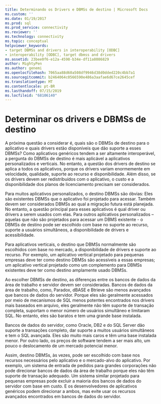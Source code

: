 ```yaml
---
title: Determinando os Drivers e DBMSs de destino | Microsoft Docs
ms.custom: ''
ms.date: 01/19/2017
ms.prod: sql
ms.prod_service: connectivity
ms.reviewer: ''
ms.technology: connectivity
ms.topic: conceptual
helpviewer_keywords:
- target DBMSs and drivers in interoperability [ODBC]
- interoperability [ODBC], target dbmss and drivers
ms.assetid: 23bee0f6-e12a-4598-b34e-df11a8086829
author: MightyPen
ms.author: genemi
ms.openlocfilehash: 7065aa88d60a508df9946d38d0dded220c4bb7a1
ms.sourcegitcommit: b2464064c0566590e486a3aafae6d67ce2645cef
ms.translationtype: MT
ms.contentlocale: pt-BR
ms.lasthandoff: 07/15/2019
ms.locfileid: "68106140"
---
```

# <a name="determining-the-target-dbmss-and-drivers"></a>Determinar os drivers e DBMSs de destino
A próxima questão a considerar é, quais são o DBMSs de destino para o aplicativo e quais drivers estão disponíveis que dão suporte a esses DBMSs? Como aplicativos genéricos tendem a ser altamente interoperável, a pergunta do DBMSs de destino é mais aplicável a aplicativos personalizados e verticais. No entanto, a questão dos drivers de destino se aplica a todos os aplicativos, porque os drivers variam enormemente em velocidade, qualidade, suporte ao recurso e disponibilidade. Além disso, se os drivers devem ser redistribuídos com o aplicativo, o custo e a disponibilidade dos planos de licenciamento precisam ser considerados.  
  
 Para muitos aplicativos personalizados, o destino DBMSs são óbvias: Eles são existentes DBMSs que o aplicativo foi projetado para acessar. Também devem ser considerados DBMSs ao qual a migração futura está planejada. No entanto, a questão principal para esses aplicativos é qual driver ou drivers a serem usados com elas. Para outros aplicativos personalizados – aquelas que não são projetados para acessar um DBMS existente - o DBMSs de destino pode ser escolhido com base no suporte ao recurso, suporte a usuários simultâneos, a disponibilidade de drivers e acessibilidade.  
  
 Para aplicativos verticais, o destino que DBMSs normalmente são escolhidos com base no mercado, a disponibilidade de drivers e suporte ao recurso. Por exemplo, um aplicativo vertical projetado para pequenas empresas deve ter como destino DBMSs são acessíveis a essas empresas; um aplicativo vertical projetado como um complemento para DBMSs existentes deve ter como destino amplamente usado DBMSs.  
  
 Ao escolher DBMSs de destino, as diferenças entre os bancos de dados da área de trabalho e servidor devem ser consideradas. Bancos de dados da área de trabalho, como, Paradox, dBASE e Btrieve são menos avançados que bancos de dados do servidor. Porque eles são geralmente acessados por meio de mecanismos de SQL menos potentes encontrados nos drivers mais baseados em arquivo, eles geralmente não têm suporte de transação completa, suportam o menor número de usuários simultâneo e limitaram SQL. No entanto, eles são baratos e tem uma grande base instalada.  
  
 Bancos de dados do servidor, como Oracle, DB2 e do SQL Server dão suporte a transações completo, dar suporte a muitos usuários simultâneos e tem o SQL avançada. Eles são muito mais caros e têm uma base instalada menor. Por outro lado, os preços de software tendem a ser mais alto, um pouco o deslocamento de um mercado potencial menor.  
  
 Assim, destino DBMSs, às vezes, pode ser escolhido com base nos recursos necessários pelo aplicativo e o mercado-alvo do aplicativo. Por exemplo, um sistema de entrada de pedidos para grandes corporações não pode direcionar bancos de dados da área de trabalho porque eles não têm suporte de transação adequado. Um sistema similar projetado para pequenas empresas pode excluir a maioria dos bancos de dados do servidor com base em custo. E os desenvolvedores de aplicativos genéricos podem direcionar a ambos, mas evite usar os recursos avançados encontrados em bancos de dados do servidor.
